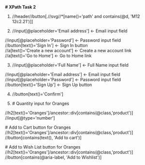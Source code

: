 **\# XPath Task 2** 

1. //header//button\[.//svg//\*\[name()='path' and contains(@d, 'M12 12c2.21')\]\]

2. //input\[@placeholder='Email address'\]               ← Email input field

//input\[@placeholder='Password'\]                    ← Password input field  
//button\[text()='Sign In'\]                          ← Sign In button  
//a\[text()='Create a new account'\]                  ← Create a new account link  
//a\[text()='Go to Home'\]                             ← Go to Home link

3. //input\[@placeholder='Full Name'\]              ← Full Name input field

//input\[@placeholder='Email address'\]          ← Email input field  
//input\[@placeholder='Password'\]               ← Password input field  
//button\[text()='Sign Up'\]                     ← Sign Up button

4. //button\[text()='Confirm'\] 

5. \# Quantity input for Oranges

//h2\[text()='Oranges'\]/ancestor::div\[contains(@class,'product')\]  
//input\[@type='number'\]

\# Add to Cart button for Oranges  
//h2\[text()='Oranges'\]/ancestor::div\[contains(@class,'product')\]  
//button\[contains(text(), 'Add to cart')\]

\# Add to Wish List button for Oranges  
//h2\[text()='Oranges'\]/ancestor::div\[contains(@class,'product')\]  
//button\[contains(@aria-label, 'Add to Wishlist')\]

